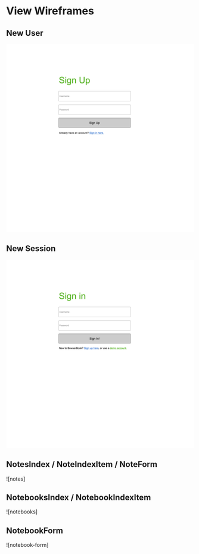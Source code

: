 # View Wireframes

## New User
![new-user]

## New Session
![new-session]

## NotesIndex / NoteIndexItem / NoteForm
![notes]

## NotebooksIndex / NotebookIndexItem
![notebooks]

## NotebookForm
![notebook-form]

[new-user]: ./wireframes/new_user.png
[new-session]: ./wireframes/new_session.png
[project]: ./wireframes/project.png
[search]: ./wireframes/search.png
[backing]: ./wireframes/backing.png
